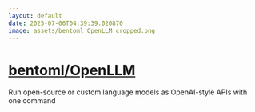```yaml
---
layout: default
date: 2025-07-06T04:39:39.020870
image: assets/bentoml_OpenLLM_cropped.png
---
```


# [bentoml/OpenLLM](https://github.com/bentoml/OpenLLM)

Run open-source or custom language models as OpenAI-style APIs with one command
